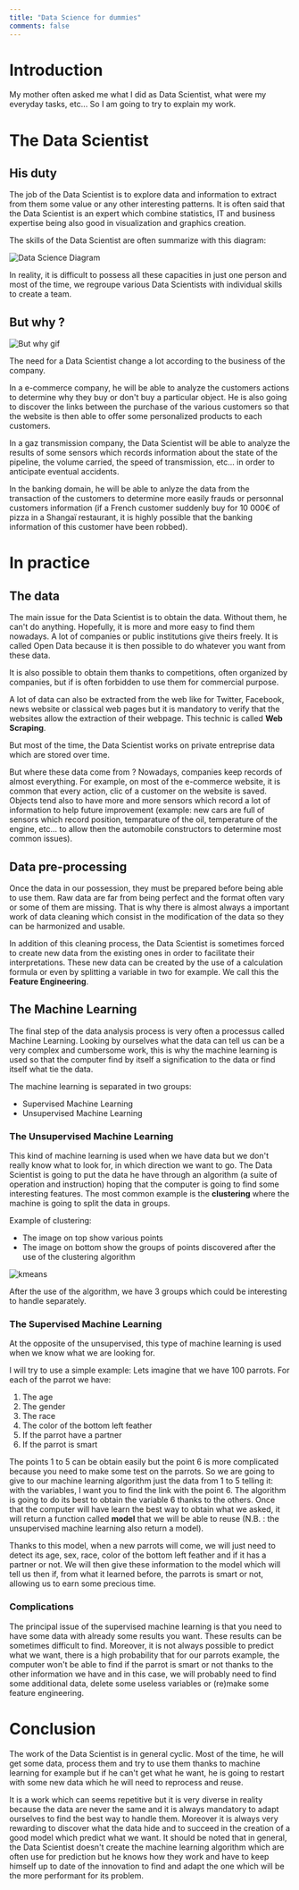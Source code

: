 ```yaml
---
title: "Data Science for dummies"
comments: false
---
```


# Introduction

My mother often asked me what I did as Data Scientist, what were my everyday tasks, etc... So I am going to try to explain my work.



# The Data Scientist

## His duty
The job of the Data Scientist is to explore data and information to extract from them some value or any other interesting patterns.
It is often said that the Data Scientist is an expert which combine statistics, IT and business expertise being also good in visualization and graphics creation.

The skills of the Data Scientist are often summarize with this diagram:

![Data Science Diagram]({{site.baseurl}}/assets/Data_Science_VD.png)

In reality, it is difficult to possess all these capacities in just one person and most of the time, we regroupe various Data Scientists with individual skills to create a team.


## But why ?
![But why gif]({{site.baseurl}}/images/giphy.gif)

The need for a Data Scientist change a lot according to the business of the company.

In a e-commerce company, he will be able to analyze the customers actions to determine why they buy or don't buy a particular object. He is also going to discover the links between the purchase of the various customers so that the website is then able to offer some personalized products to each customers.

In a gaz transmission company, the Data Scientist will be able to analyze the results of some sensors which records information about the state of the pipeline, the volume carried, the speed of transmission, etc... in order to anticipate eventual accidents.

In the banking domain, he will be able to anlyze the data from the transaction of the customers to determine more easily frauds or personnal customers information (if a French customer suddenly buy for 10 000€ of pizza in a Shangaï restaurant, it is highly possible that the banking information of this customer have been robbed).



# In practice

## The data
The main issue for the Data Scientist is to obtain the data. Without them, he can't do anything. Hopefully, it is more and more easy to find them nowadays. A lot of companies or public institutions give theirs freely. It is called Open Data because it is then possible to do whatever you want from these data.

It is also possible to obtain them thanks to competitions, often organized by companies, but if is often forbidden to use them for commercial purpose.

A lot of data can also be extracted from the web like for Twitter, Facebook, news website or classical web pages but it is mandatory to verify that the websites allow the extraction of their webpage. This technic is called **Web Scraping**.

But most of the time, the Data Scientist works on private entreprise data which are stored over time.

But where these data come from ? Nowadays, companies keep records of almost everything. For example, on most of the e-commerce website, it is common that every action, clic of a customer on the website is saved. Objects tend also to have more and more sensors which record a lot of information to help future improvement (example: new cars are full of sensors which record position, temparature of the oil, temperature of the engine, etc... to allow then the automobile constructors to determine most common issues).


## Data pre-processing
Once the data in our possession, they must be prepared before being able to use them. Raw data are far from being perfect and the format often vary or some of them are missing.
That is why there is almost always a important work of data cleaning which consist in the modification of the data so they can be harmonized and usable.

In addition of this cleaning process, the Data Scientist is sometimes forced to create new data from the existing ones in order to facilitate their interpretations. These new data can be created by the use of a calculation formula or even by splitting a variable in two for example. We call this the **Feature Engineering**.


## The Machine Learning
The final step of the data analysis process is very often a processus called Machine Learning.
Looking by ourselves what the data can tell us can be a very complex and cumbersome work, this is why the machine learning is used so that the computer find by itself a signification to the data or find itself what tie the data.

The machine learning is separated in two groups:

- Supervised Machine Learning
- Unsupervised Machine Learning

### The Unsupervised Machine Learning
This kind of machine learning is used when we have data but we don't really know what to look for, in which direction we want to go.
The Data Scientist is going to put the data he have through an algorithm (a suite of operation and instruction) hoping that the computer is going to find some interesting features.
The most common example is the **clustering** where the machine is going to split the data in groups.

Example of clustering:

- The image on top show various points
- The image on bottom show the groups of points discovered after the use of the clustering algorithm

![kmeans]({{site.baseurl}}/images/kmeans.png)

After the use of the algorithm, we have 3 groups which could be interesting to handle separately.

### The Supervised Machine Learning
At the opposite of the unsupervised, this type of machine learning is used when we know what we are looking for.

I will try to use a simple example:
Lets imagine that we have 100 parrots. For each of the parrot we have:

1. The age
2. The gender
3. The race
4. The color of the bottom left feather
5. If the parrot have a partner
6. If the parrot is smart

The points 1 to 5 can be obtain easily but the point 6 is more complicated because you need to make some test on the parrots.
So we are going to give to our machine learning algorithm just the data from 1 to 5 telling it: with the variables, I want you to find the link with the point 6. The algorithm is going to do its best to obtain the variable 6 thanks to the others. Once that the computer will have learn the best way to obtain what we asked, it will return a function called **model** that we will be able to reuse (N.B. : the unsupervised machine learning also return a model).

Thanks to this model, when a new parrots will come, we will just need to detect its age, sex, race, color of the bottom left feather and if it has a partner or not. We will then give these information to the model which will tell us then if, from what it learned before, the parrots is smart or not, allowing us to earn some precious time.

### Complications
The principal issue of the supervised machine learning is that you need to have some data with already some results you want. These results can be sometimes difficult to find.
Moreover, it is not always possible to predict what we want, there is a high probability that for our parrots example, the computer won't be able to find if the parrot is smart or not thanks to the other information we have and in this case, we will probably need to find some additional data, delete some useless variables or (re)make some feature engineering.



# Conclusion
The work of the Data Scientist is in general cyclic. Most of the time, he will get some data, process them and try to use them thanks to machine learning for example but if he can't get what he want, he is going to restart with some new data which he will need to reprocess and reuse.

It is a work which can seems repetitive but it is very diverse in reality because the data are never the same and it is always mandatory to adapt ourselves to find the best way to handle them. Moreover it is always very rewarding to discover what the data hide and to succeed in the creation of a good model which predict what we want. It should be noted that in general, the Data Scientist doesn't create the machine learning algorithm which are often use for prediction but he knows how they work and have to keep himself up to date of the innovation to find and adapt the one which will be the more performant for its problem.
